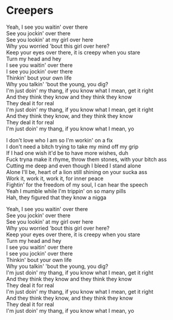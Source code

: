 # Creepers

Yeah, I see you waitin' over there  
See you jockin' over there  
See you lookin' at my girl over here  
Why you worried 'bout this girl over here?  
Keep your eyes over there, it is creepy when you stare  
Turn my head and hey  
I see you waitin' over there  
I see you jockin' over there  
Thinkin' bout your own life  
Why you talkin' 'bout the young, you dig?  
I'm just doin' my thang, if you know what I mean, get it right  
And they think they know and they think they know  
They deal it for real  
I'm just doin' my thang, if you know what I mean, get it right  
And they think they know, and they think they know  
They deal it for real  
I'm just doin' my thang, if you know what I mean, yo  

I don't love who I am so I'm workin' on a fix  
I don't need a bitch trying to take my mind off my grip  
If I had one wish it'd be to have more wishes, duh  
Fuck tryna make it rhyme, throw them stones, with your bitch ass  
Cutting me deep and even though I bleed I stand alone  
Alone I'll be, heart of a lion still shining on your sucka ass  
Work it, work it, work it, for inner peace  
Fightin' for the freedom of my soul, I can hear the speech  
Yeah I mumble while I'm trippin' on so many pills  
Hah, they figured that they know a nigga  

Yeah, I see you waitin' over there  
See you jockin' over there  
See you lookin' at my girl over here  
Why you worried 'bout this girl over here?  
Keep your eyes over there, it is creepy when you stare  
Turn my head and hey  
I see you waitin' over there  
I see you jockin' over there  
Thinkin' bout your own life  
Why you talkin' 'bout the young, you dig?  
I'm just doin' my thang, if you know what I mean, get it right  
And they think they know and they think they know  
They deal it for real  
I'm just doin' my thang, if you know what I mean, get it right  
And they think they know, and they think they know  
They deal it for real  
I'm just doin' my thang, if you know what I mean, yo
